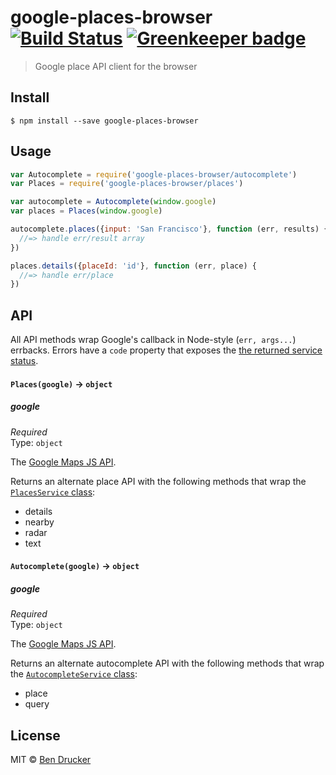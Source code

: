 # google-places-browser [![Build Status](https://travis-ci.org/bendrucker/google-places-browser.svg?branch=master)](https://travis-ci.org/bendrucker/google-places-browser) [![Greenkeeper badge](https://badges.greenkeeper.io/bendrucker/google-places-browser.svg)](https://greenkeeper.io/)

> Google place API client for the browser


## Install

```
$ npm install --save google-places-browser
```


## Usage

```js
var Autocomplete = require('google-places-browser/autocomplete')
var Places = require('google-places-browser/places')

var autocomplete = Autocomplete(window.google)
var places = Places(window.google)

autocomplete.places({input: 'San Francisco'}, function (err, results) {
  //=> handle err/result array  
})

places.details({placeId: 'id'}, function (err, place) {
  //=> handle err/place  
})
```

## API

All API methods wrap Google's callback in Node-style (`err, args...`) errbacks. Errors have a `code` property that exposes the [the returned service status](https://developers.google.com/maps/documentation/javascript/3.exp/reference#PlacesServiceStatus).

#### `Places(google)` -> `object`

##### google

*Required*  
Type: `object`

The [Google Maps JS API](https://developers.google.com/maps/documentation/javascript/).

Returns an alternate place API with the following methods that wrap the [`PlacesService` class](https://developers.google.com/maps/documentation/javascript/3.exp/reference#PlacesService):

* details
* nearby
* radar
* text

#### `Autocomplete(google)` -> `object`

##### google

*Required*  
Type: `object`

The [Google Maps JS API](https://developers.google.com/maps/documentation/javascript/).

Returns an alternate autocomplete API with the following methods that wrap the [`AutocompleteService` class](https://developers.google.com/maps/documentation/javascript/3.exp/reference#PlacesService):

* place
* query


## License

MIT © [Ben Drucker](http://bendrucker.me)
